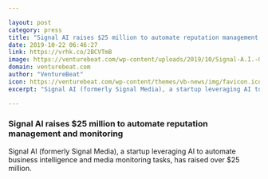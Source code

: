 ```yaml
---

layout: post
category: press
title: "Signal AI raises $25 million to automate reputation management and monitoring"
date: 2019-10-22 06:46:27
link: https://vrhk.co/2BCVTmB
image: https://venturebeat.com/wp-content/uploads/2019/10/Signal-A.I.-Grows-Global-Footprint-with-Strategic-North-American-and-Asia-Pacific-Expansion-e1571678390601.jpg?w=1200&strip=all
domain: venturebeat.com
author: "VentureBeat"
icon: https://venturebeat.com/wp-content/themes/vb-news/img/favicon.ico
excerpt: "Signal AI (formerly Signal Media), a startup leveraging AI to automate business intelligence and media monitoring tasks, has raised over $25 million."

---
```


### Signal AI raises $25 million to automate reputation management and monitoring

Signal AI (formerly Signal Media), a startup leveraging AI to automate business intelligence and media monitoring tasks, has raised over $25 million.